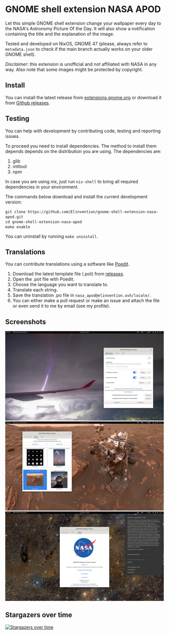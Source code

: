 # GNOME shell extension NASA APOD

Let this simple GNOME shell extension change your wallpaper every day to the
NASA's Astronomy Picture Of the Day. It will also show a notification
containing the title and the explanation of the image.

Tested and developed on NixOS, GNOME 47 (please, always refer to `metadata.json`
to check if the main branch actually works on your older GNOME shell).

*Disclaimer*: this extension is unofficial and not affiliated with NASA in any way.
Also note that some images might be protected by copyright.

## Install

You can install the latest release from [extensions.gnome.org] or download it
from [Github releases][releases].

## Testing

You can help with development by contributing code, testing and reporting issues.

To proceed you need to install dependencies. The method to install them depends
depends on the distribution you are using. The dependencies are:

1. glib
2. intltool
3. npm

In case you are using *nix*, just run `nix-shell` to bring all required
dependencies in your environment.

The commands below download and install the current development version:

```
git clone https://github.com/Elinvention/gnome-shell-extension-nasa-apod.git
cd gnome-shell-extension-nasa-apod
make enable
```

You can uninstall by running `make uninstall`.

## Translations

You can contribute translations using a software like [Poedit].

1. Download the latest template file (.pot) from [releases].
2. Open the .pot file with Poedit.
2. Choose the language you want to translate to.
3. Translate each string.
4. Save the translation .po file in `nasa_apod@elinvention.ovh/locale/`.
5. You can either make a pull request or make an issue and attach the file or even
send it to me by email (see my profile).

## Screenshots

![NASA APOD extension][screenshot1]  
![Settings][screenshot2]  
![Settings About][screenshot3]  

## Stargazers over time

[![Stargazers over time](https://starchart.cc/Elinvention/gnome-shell-extension-nasa-apod.svg?variant=adaptive)](https://starchart.cc/Elinvention/gnome-shell-extension-nasa-apod)

[screenshot1]: https://github.com/Elinvention/gnome-shell-extension-nasa-apod/blob/main/screenshots/4.png
[screenshot2]: https://github.com/Elinvention/gnome-shell-extension-nasa-apod/blob/main/screenshots/5.png
[screenshot3]: https://github.com/Elinvention/gnome-shell-extension-nasa-apod/blob/main/screenshots/6.png
[extensions.gnome.org]: https://extensions.gnome.org/extension/1202/nasa-apod/
[Poedit]: https://poedit.net/
[releases]: https://github.com/Elinvention/gnome-shell-extension-nasa-apod/releases
